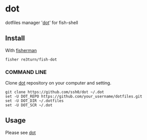 # dot

dotfiles manager '[dot]' for fish-shell

## Install

With [fisherman]

```
fisher re3turn/fish-dot
```

### COMMAND LINE

Clone [dot] repository on your computer and setting.

```
git clone https://github.com/ssh0/dot ~/.dot
set -U DOT_REPO https://github.com/your_username/dotfiles.git
set -U DOT_DIR ~/.dotfiles
set -U DOT_SCR ~/.dot
```

## Usage

Please see [dot]

[fisherman]: https://github.com/fisherman/fisherman
[fish-shell]: https://fishshell.com
[dot]: https://github.com/ssh0/dot
